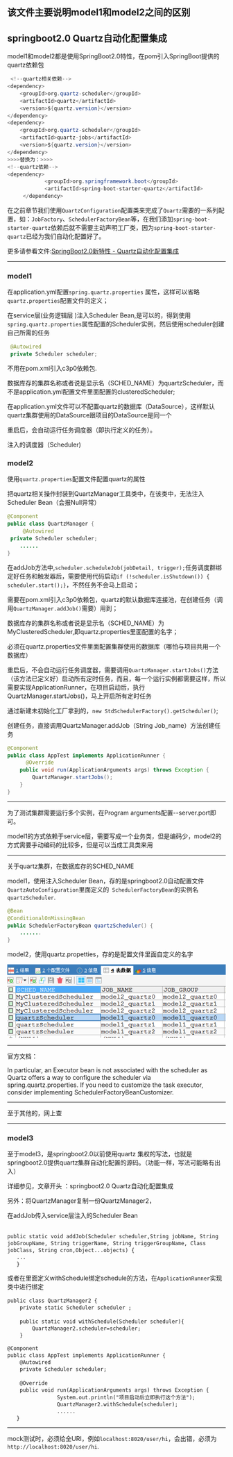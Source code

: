 

## 该文件主要说明model1和model2之间的区别

## springboot2.0 Quartz自动化配置集成

model1和model2都是使用SpringBoot2.0特性，在pom引入SpringBoot提供的quartz依赖包

```java
 <!--quartz相关依赖-->
<dependency>
	<groupId>org.quartz-scheduler</groupId>
	<artifactId>quartz</artifactId>
	<version>${quartz.version}</version>
</dependency>
<dependency>
	<groupId>org.quartz-scheduler</groupId>
	<artifactId>quartz-jobs</artifactId>
	<version>${quartz.version}</version>
</dependency>
>>>>替换为：>>>>
<!--quartz依赖-->
<dependency>
            <groupId>org.springframework.boot</groupId>
            <artifactId>spring-boot-starter-quartz</artifactId>
     </dependency>
```

在之前章节我们使用`QuartzConfiguration`配置类来完成了`Quartz`需要的一系列配置，如：`JobFactory`、`SchedulerFactoryBean`等，在我们添加`spring-boot-starter-quartz`依赖后就不需要主动声明工厂类，因为`spring-boot-starter-quartz`已经为我们自动化配置好了。 

更多请参看文件:[SpringBoot2.0新特性 - Quartz自动化配置集成](http://blog.yuqiyu.com/spring-boot-chapter47.html)

-----



### model1

在application.yml配置`spring.quartz.properties` 属性，这样可以省略`quartz.properties`配置文件的定义；

在service层(业务逻辑层 )注入Scheduler Bean,是可以的，得到使用`spring.quartz.properties`属性配置的Scheduler实例，然后使用scheduler创建自己所需的任务

````java
 @Autowired
 private Scheduler scheduler;
````

不用在pom.xml引入c3p0依赖包.

数据库存的集群名称或者说是显示名（SCHED_NAME）为quartzScheduler，而不是application.yml配置文件里面配置的clusteredScheduler;

在application.yml文件可以不配置quartz的数据库（DataSource），这样默认quartz集群使用的DataSource跟项目的DataSource是同一个

重启后，会自动运行任务调度器（即执行定义的任务）。

注入的调度器（Scheduler)



### model2

使用`quartz.properties`配置文件配置quartz的属性

把quartz相关操作封装到QuartzManager工具类中，在该类中，无法注入Scheduler Bean（会报Null异常）

````java
@Component
public class QuartzManager {
     @Autowired
 private Scheduler scheduler;
    ......
}
````

在addJob方法中,`scheduler.scheduleJob(jobDetail, trigger);`任务调度群绑定好任务和触发器后，需要使用代码启动`if (!scheduler.isShutdown()) {   scheduler.start();}`，不然任务不会马上启动；

需要在pom.xml引入c3p0依赖包，quartz的默认数据库连接池，在创建任务（调用`QuartzManager.addJob()`需要）用到；

数据库存的集群名称或者说是显示名（SCHED_NAME）为MyClusteredScheduler,即quartz.properties里面配置的名字；

必须在quartz.properties文件里面配置集群使用的数据库（哪怕与项目共用一个数据库）

重启后，不会自动运行任务调度器，需要调用`QuartzManager.startJobs()`方法（该方法已定义好）启动所有定时任务，而且，每一个运行实例都需要这样，所以需要实现ApplicationRunner，在项目启动后，执行QuartzManager.startJobs()，马上开启所有定时任务

通过新建未初始化工厂拿到的，`new StdSchedulerFactory().getScheduler()`;

创建任务，直接调用QuartzManager.addJob（String Job_name）方法创建任务

```java
@Component
public class AppTest implements ApplicationRunner {
      @Override
    public void run(ApplicationArguments args) throws Exception {
        QuartzManager.startJobs();
    }
}
```



-----

为了测试集群需要运行多个实例，在Program arguments配置--server.port即可。

model1的方式依赖于service层，需要写成一个业务类，但是编码少，model2的方式需要手动编码的比较多，但是可以当成工具类来用

---------

关于quartz集群，在数据库存的SCHED_NAME

model1，使用注入Scheduler Bean，存的是springboot2.0自动配置文件`QuartzAutoConfiguration`里面定义的` SchedulerFactoryBean`的实例名 `quartzScheduler`.

```java
@Bean
@ConditionalOnMissingBean
public SchedulerFactoryBean quartzScheduler() {
    .......
}
```

model2，使用quartz.propetties，存的是配置文件里面自定义的名字

![两种显示名对比](.\sched_name.jpg)

-----

官方文档：

In particular, an Executor bean is not associated with the scheduler as Quartz offers a way to configure the scheduler via spring.quartz.properties. If you need to customize the task executor, consider implementing SchedulerFactoryBeanCustomizer. 



--------



至于其他的，网上查

----

### model3

至于model3，是springboot2.0以前使用quartz 集权的写法，也就是springboot2.0提供quartz集群自动化配置的源码。（功能一样，写法可能略有出入）

详细参见，文章开头 ：springboot2.0 Quartz自动化配置集成

另外：将QuartzManager复制一份QuartzManager2，

在addJob传入service层注入的Scheduler Bean

```

public static void addJob(Scheduler scheduler,String jobName, String jobGroupName, String triggerName, String triggerGroupName, Class jobClass, String cron,Object...objects) {
   ...
   }
```

或者在里面定义withSchedule绑定schedule的方法，在`ApplicationRunner`实现类中进行绑定

```
public class QuartzManager2 {
    private static Scheduler scheduler ;

    public static void withSchedule(Scheduler scheduler){
        QuartzManager2.scheduler=scheduler;
    }
```

```
@Component
public class AppTest implements ApplicationRunner {
    @Autowired
    private Scheduler scheduler;

    @Override
    public void run(ApplicationArguments args) throws Exception {
                System.out.println("项目启动后立即执行这个方法");
                QuartzManager2.withSchedule(scheduler);
                ......
   }
```

------

mock测试时，必须给全URI，例如`localhost:8020/user/hi`，会出错，必须为`http://localhost:8020/user/hi`.